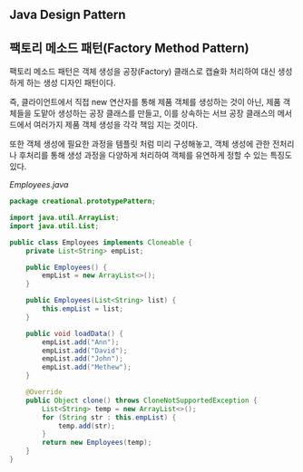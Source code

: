 ## Java Design Pattern



## 팩토리 메소드 패턴(Factory Method Pattern)

팩토리 메소드 패턴은 객체 생성을 공장(Factory) 클래스로 캡슐화 처리하여 대신 생성하게 하는 생성 디자인 패턴이다.

즉, 클라이언트에서 직접 new 연산자를 통해 제품 객체를 생성하는 것이 아닌, 제품 객체들을 도맡아 생성하는 공장 클래스를 만들고, 이를 상속하는 서브 공장 클래스의 메서드에서 여러가지 제품 객체 생성을 각각 책임 지는 것이다.

또한 객체 생성에 필요한 과정을 템플릿 처럼 미리 구성해놓고, 객체 생성에 관한 전처리나 후처리를 통해 생성 과정을 다양하게 처리하여 객체를 유연하게 정할 수 있는 특징도 있다.



*Employees.java*

```java
package creational.prototypePattern;

import java.util.ArrayList;
import java.util.List;

public class Employees implements Cloneable {
	private List<String> empList;

	public Employees() {
		empList = new ArrayList<>();
	}

	public Employees(List<String> list) {
		this.empList = list;
	}

	public void loadData() {
		empList.add("Ann");
		empList.add("David");
		empList.add("John");
		empList.add("Methew");
	}

	@Override
	public Object clone() throws CloneNotSupportedException {
		List<String> temp = new ArrayList<>();
		for (String str : this.empList) {
			temp.add(str);
		}
		return new Employees(temp);
	}
}

```


